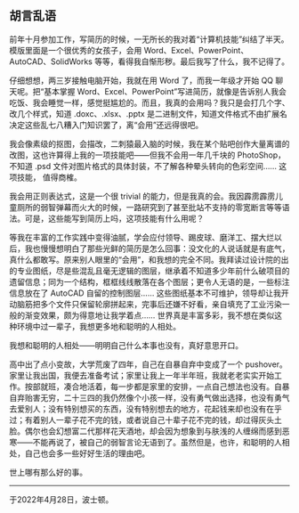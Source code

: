 ## 胡言乱语

前年十月参加工作，写简历的时候，一无所长的我对着“计算机技能”纠结了半天。模版里面是一个很优秀的女孩子，会用 Word、Excel、PowerPoint、AutoCAD、SolidWorks 等等，看得我自惭形秽。最后我写了什么，我不记得了。

仔细想想，两三岁接触电脑开始，我就在用 Word 了，而我一年级才开始 QQ 聊天呢。把“基本掌握 Word、Excel、PowerPoint”写进简历，就像是告诉别人我会吃饭、我会睡觉一样，感觉挺尴尬的。而且，我真的会用吗？我只是会打几个字、改几个样式，知道 .doxc、.xlsx、.pptx 是二进制文件，知道文件格式不由扩展名决定这些乱七八糟入门知识罢了，离“会用”还远得很吧。

我会像素级的抠图，会描改，二刺猿最入脑的时候，我在某个贴吧创作大量离谱的改图，这也许算得上我的一项技能吧——但我不会用一年几千块的 PhotoShop，不知道 .psd 文件对图片格式的具体封装，不了解各种晕头转向的色彩空间…… 这项技能， 值得商榷。

我会用正则表达式，这是一个很 trivial 的能力，但是我真的会。我因霹雳霹雳儿童厕所的弱智弹幕而火大的时候，一路研究到了甚至批站不支持的零宽断言等等语法。可是，这些能写到简历上吗，这项技能有什么用呢？

等我在丰富的工作实践中变得油腻，学会应付领导、踢皮球、磨洋工、摆大烂以后，我也慢慢想明白了那些光鲜的简历是怎么回事：没文化的人说话就是有底气，真什么都敢写。原来别人眼里的“会用”，和我想的完全不同。我拜读过设计院的出的专业图纸，尽是些混乱且毫无逻辑的图层，继承着不知道多少年前什么破项目的遗留信息；同为一个结构，框框线线散落在各个图层；更令人无语的是，一些标注信息放在了 AutoCAD 自留的控制图层…… 这些图纸基本不可维护，领导却让我开动脑筋把多个文件只保留轮廓拼起来，完事后还嫌不好看，亲自填充了工业污染一般的渐变效果，颇为得意地让我学着点…… 世界真是丰富多彩，我不想在类似这种环境中过一辈子，我想更多地和聪明的人相处。

我想和聪明的人相处——明明自己什么本事也没有，真好意思开口。

高中出了点小变故，大学荒废了四年，自己在自暴自弃中变成了一个 pushover。家里让我出国，我便去准备考试；家里让我上一年半年班，我就老老实实开始工作。按部就班，凑合地活着，每一步都是家里的安排，一点自己想法也没有。自暴自弃贻害无穷，二十三四的我仍然像个小孩一样，没有勇气做出选择，也没有勇气去爱别人；没有特别想买的东西，没有特别想去的地方，花起钱来却也没有在乎过；有着别人一辈子花不完的钱，或者说自己十辈子花不完的钱，却过得灰头土脸。偶尔也会幻想富二代那样花天酒地，却会因为想象到与肤浅的人缠绵而感到恶寒——不能再说了，被自己的弱智言论无语到了。虽然但是，也许，和聪明的人相处，自己也会多一些好好生活的理由吧。

世上哪有那么好的事。

------

于2022年4月28日，波士顿。
